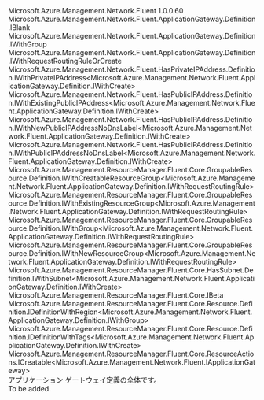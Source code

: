 <Type Name="IDefinition" FullName="Microsoft.Azure.Management.Network.Fluent.ApplicationGateway.Definition.IDefinition">
  <TypeSignature Language="C#" Value="public interface IDefinition : Microsoft.Azure.Management.Network.Fluent.ApplicationGateway.Definition.IBlank, Microsoft.Azure.Management.Network.Fluent.ApplicationGateway.Definition.IWithGroup, Microsoft.Azure.Management.Network.Fluent.ApplicationGateway.Definition.IWithRequestRoutingRuleOrCreate, Microsoft.Azure.Management.Network.Fluent.HasPrivateIPAddress.Definition.IWithPrivateIPAddress&lt;Microsoft.Azure.Management.Network.Fluent.ApplicationGateway.Definition.IWithCreate&gt;, Microsoft.Azure.Management.Network.Fluent.HasPublicIPAddress.Definition.IWithExistingPublicIPAddress&lt;Microsoft.Azure.Management.Network.Fluent.ApplicationGateway.Definition.IWithCreate&gt;, Microsoft.Azure.Management.Network.Fluent.HasPublicIPAddress.Definition.IWithNewPublicIPAddressNoDnsLabel&lt;Microsoft.Azure.Management.Network.Fluent.ApplicationGateway.Definition.IWithCreate&gt;, Microsoft.Azure.Management.Network.Fluent.HasPublicIPAddress.Definition.IWithPublicIPAddressNoDnsLabel&lt;Microsoft.Azure.Management.Network.Fluent.ApplicationGateway.Definition.IWithCreate&gt;, Microsoft.Azure.Management.ResourceManager.Fluent.Core.GroupableResource.Definition.IWithCreatableResourceGroup&lt;Microsoft.Azure.Management.Network.Fluent.ApplicationGateway.Definition.IWithRequestRoutingRule&gt;, Microsoft.Azure.Management.ResourceManager.Fluent.Core.GroupableResource.Definition.IWithExistingResourceGroup&lt;Microsoft.Azure.Management.Network.Fluent.ApplicationGateway.Definition.IWithRequestRoutingRule&gt;, Microsoft.Azure.Management.ResourceManager.Fluent.Core.GroupableResource.Definition.IWithGroup&lt;Microsoft.Azure.Management.Network.Fluent.ApplicationGateway.Definition.IWithRequestRoutingRule&gt;, Microsoft.Azure.Management.ResourceManager.Fluent.Core.GroupableResource.Definition.IWithNewResourceGroup&lt;Microsoft.Azure.Management.Network.Fluent.ApplicationGateway.Definition.IWithRequestRoutingRule&gt;, Microsoft.Azure.Management.ResourceManager.Fluent.Core.HasSubnet.Definition.IWithSubnet&lt;Microsoft.Azure.Management.Network.Fluent.ApplicationGateway.Definition.IWithCreate&gt;, Microsoft.Azure.Management.ResourceManager.Fluent.Core.IBeta, Microsoft.Azure.Management.ResourceManager.Fluent.Core.Resource.Definition.IDefinitionWithRegion&lt;Microsoft.Azure.Management.Network.Fluent.ApplicationGateway.Definition.IWithGroup&gt;, Microsoft.Azure.Management.ResourceManager.Fluent.Core.Resource.Definition.IDefinitionWithTags&lt;Microsoft.Azure.Management.Network.Fluent.ApplicationGateway.Definition.IWithCreate&gt;, Microsoft.Azure.Management.ResourceManager.Fluent.Core.ResourceActions.ICreatable&lt;Microsoft.Azure.Management.Network.Fluent.IApplicationGateway&gt;" />
  <TypeSignature Language="ILAsm" Value=".class public interface auto ansi abstract IDefinition implements class Microsoft.Azure.Management.Network.Fluent.ApplicationGateway.Definition.IBlank, class Microsoft.Azure.Management.Network.Fluent.ApplicationGateway.Definition.IWithAuthenticationCertificate, class Microsoft.Azure.Management.Network.Fluent.ApplicationGateway.Definition.IWithAuthenticationCertificateBeta, class Microsoft.Azure.Management.Network.Fluent.ApplicationGateway.Definition.IWithAvailabilityZone, class Microsoft.Azure.Management.Network.Fluent.ApplicationGateway.Definition.IWithBackend, class Microsoft.Azure.Management.Network.Fluent.ApplicationGateway.Definition.IWithBackendHttpConfig, class Microsoft.Azure.Management.Network.Fluent.ApplicationGateway.Definition.IWithCreate, class Microsoft.Azure.Management.Network.Fluent.ApplicationGateway.Definition.IWithDisabledSslProtocol, class Microsoft.Azure.Management.Network.Fluent.ApplicationGateway.Definition.IWithDisabledSslProtocolBeta, class Microsoft.Azure.Management.Network.Fluent.ApplicationGateway.Definition.IWithExistingSubnet, class Microsoft.Azure.Management.Network.Fluent.ApplicationGateway.Definition.IWithFrontendPort, class Microsoft.Azure.Management.Network.Fluent.ApplicationGateway.Definition.IWithGroup, class Microsoft.Azure.Management.Network.Fluent.ApplicationGateway.Definition.IWithInstanceCount, class Microsoft.Azure.Management.Network.Fluent.ApplicationGateway.Definition.IWithListener, class Microsoft.Azure.Management.Network.Fluent.ApplicationGateway.Definition.IWithPrivateFrontend, class Microsoft.Azure.Management.Network.Fluent.ApplicationGateway.Definition.IWithPrivateIPAddress, class Microsoft.Azure.Management.Network.Fluent.ApplicationGateway.Definition.IWithProbe, class Microsoft.Azure.Management.Network.Fluent.ApplicationGateway.Definition.IWithPublicFrontend, class Microsoft.Azure.Management.Network.Fluent.ApplicationGateway.Definition.IWithPublicIPAddress, class Microsoft.Azure.Management.Network.Fluent.ApplicationGateway.Definition.IWithRedirectConfiguration, class Microsoft.Azure.Management.Network.Fluent.ApplicationGateway.Definition.IWithRedirectConfigurationBeta, class Microsoft.Azure.Management.Network.Fluent.ApplicationGateway.Definition.IWithRequestRoutingRule, class Microsoft.Azure.Management.Network.Fluent.ApplicationGateway.Definition.IWithRequestRoutingRuleOrCreate, class Microsoft.Azure.Management.Network.Fluent.ApplicationGateway.Definition.IWithSize, class Microsoft.Azure.Management.Network.Fluent.ApplicationGateway.Definition.IWithSslCert, class Microsoft.Azure.Management.Network.Fluent.HasPrivateIPAddress.Definition.IWithPrivateIPAddress`1&lt;class Microsoft.Azure.Management.Network.Fluent.ApplicationGateway.Definition.IWithCreate&gt;, class Microsoft.Azure.Management.Network.Fluent.HasPublicIPAddress.Definition.IWithExistingPublicIPAddress`1&lt;class Microsoft.Azure.Management.Network.Fluent.ApplicationGateway.Definition.IWithCreate&gt;, class Microsoft.Azure.Management.Network.Fluent.HasPublicIPAddress.Definition.IWithNewPublicIPAddressNoDnsLabel`1&lt;class Microsoft.Azure.Management.Network.Fluent.ApplicationGateway.Definition.IWithCreate&gt;, class Microsoft.Azure.Management.Network.Fluent.HasPublicIPAddress.Definition.IWithPublicIPAddressNoDnsLabel`1&lt;class Microsoft.Azure.Management.Network.Fluent.ApplicationGateway.Definition.IWithCreate&gt;, class Microsoft.Azure.Management.ResourceManager.Fluent.Core.GroupableResource.Definition.IWithCreatableResourceGroup`1&lt;class Microsoft.Azure.Management.Network.Fluent.ApplicationGateway.Definition.IWithRequestRoutingRule&gt;, class Microsoft.Azure.Management.ResourceManager.Fluent.Core.GroupableResource.Definition.IWithExistingResourceGroup`1&lt;class Microsoft.Azure.Management.Network.Fluent.ApplicationGateway.Definition.IWithRequestRoutingRule&gt;, class Microsoft.Azure.Management.ResourceManager.Fluent.Core.GroupableResource.Definition.IWithGroup`1&lt;class Microsoft.Azure.Management.Network.Fluent.ApplicationGateway.Definition.IWithRequestRoutingRule&gt;, class Microsoft.Azure.Management.ResourceManager.Fluent.Core.GroupableResource.Definition.IWithNewResourceGroup`1&lt;class Microsoft.Azure.Management.Network.Fluent.ApplicationGateway.Definition.IWithRequestRoutingRule&gt;, class Microsoft.Azure.Management.ResourceManager.Fluent.Core.HasSubnet.Definition.IWithSubnet`1&lt;class Microsoft.Azure.Management.Network.Fluent.ApplicationGateway.Definition.IWithCreate&gt;, class Microsoft.Azure.Management.ResourceManager.Fluent.Core.IBeta, class Microsoft.Azure.Management.ResourceManager.Fluent.Core.Resource.Definition.IDefinitionWithRegion`1&lt;class Microsoft.Azure.Management.Network.Fluent.ApplicationGateway.Definition.IWithGroup&gt;, class Microsoft.Azure.Management.ResourceManager.Fluent.Core.Resource.Definition.IDefinitionWithTags`1&lt;class Microsoft.Azure.Management.Network.Fluent.ApplicationGateway.Definition.IWithCreate&gt;, class Microsoft.Azure.Management.ResourceManager.Fluent.Core.ResourceActions.ICreatable`1&lt;class Microsoft.Azure.Management.Network.Fluent.IApplicationGateway&gt;, class Microsoft.Azure.Management.ResourceManager.Fluent.Core.ResourceActions.IIndexable" />
  <TypeSignature Language="DocId" Value="T:Microsoft.Azure.Management.Network.Fluent.ApplicationGateway.Definition.IDefinition" />
  <TypeSignature Language="VB.NET" Value="Public Interface IDefinition&#xA;Implements IBeta, IBlank, ICreatable(Of IApplicationGateway), IDefinitionWithRegion(Of IWithGroup), IDefinitionWithTags(Of IWithCreate), IWithCreatableResourceGroup(Of IWithRequestRoutingRule), IWithExistingPublicIPAddress(Of IWithCreate), IWithExistingResourceGroup(Of IWithRequestRoutingRule), IWithGroup, IWithGroup(Of IWithRequestRoutingRule), IWithNewPublicIPAddressNoDnsLabel(Of IWithCreate), IWithNewResourceGroup(Of IWithRequestRoutingRule), IWithPrivateIPAddress(Of IWithCreate), IWithPublicIPAddressNoDnsLabel(Of IWithCreate), IWithRequestRoutingRuleOrCreate, IWithSubnet(Of IWithCreate)" />
  <TypeSignature Language="F#" Value="type IDefinition = interface&#xA;    interface IBlank&#xA;    interface IDefinitionWithRegion&lt;IWithGroup&gt;&#xA;    interface IWithGroup&#xA;    interface IWithGroup&lt;IWithRequestRoutingRule&gt;&#xA;    interface IWithExistingResourceGroup&lt;IWithRequestRoutingRule&gt;&#xA;    interface IWithNewResourceGroup&lt;IWithRequestRoutingRule&gt;&#xA;    interface IWithCreatableResourceGroup&lt;IWithRequestRoutingRule&gt;&#xA;    interface IWithCreate&#xA;    interface ICreatable&lt;IApplicationGateway&gt;&#xA;    interface IIndexable&#xA;    interface IDefinitionWithTags&lt;IWithCreate&gt;&#xA;    interface IWithSize&#xA;    interface IWithInstanceCount&#xA;    interface IWithSslCert&#xA;    interface IWithFrontendPort&#xA;    interface IWithListener&#xA;    interface IWithBackendHttpConfig&#xA;    interface IWithBackend&#xA;    interface IWithExistingSubnet&#xA;    interface IWithSubnet&lt;IWithCreate&gt;&#xA;    interface IWithPrivateIPAddress&#xA;    interface IWithPrivateIPAddress&lt;IWithCreate&gt;&#xA;    interface IWithPrivateFrontend&#xA;    interface IWithPublicFrontend&#xA;    interface IWithPublicIPAddress&#xA;    interface IWithPublicIPAddressNoDnsLabel&lt;IWithCreate&gt;&#xA;    interface IWithExistingPublicIPAddress&lt;IWithCreate&gt;&#xA;    interface IWithNewPublicIPAddressNoDnsLabel&lt;IWithCreate&gt;&#xA;    interface IWithProbe&#xA;    interface IWithDisabledSslProtocol&#xA;    interface IWithDisabledSslProtocolBeta&#xA;    interface IBeta&#xA;    interface IWithAuthenticationCertificate&#xA;    interface IWithAuthenticationCertificateBeta&#xA;    interface IWithRedirectConfiguration&#xA;    interface IWithRedirectConfigurationBeta&#xA;    interface IWithAvailabilityZone&#xA;    interface IWithRequestRoutingRule&#xA;    interface IWithRequestRoutingRuleOrCreate" />
  <AssemblyInfo>
    <AssemblyName>Microsoft.Azure.Management.Network.Fluent</AssemblyName>
    <AssemblyVersion>1.0.0.60</AssemblyVersion>
  </AssemblyInfo>
  <Interfaces>
    <Interface>
      <InterfaceName>Microsoft.Azure.Management.Network.Fluent.ApplicationGateway.Definition.IBlank</InterfaceName>
    </Interface>
    <Interface>
      <InterfaceName>Microsoft.Azure.Management.Network.Fluent.ApplicationGateway.Definition.IWithGroup</InterfaceName>
    </Interface>
    <Interface>
      <InterfaceName>Microsoft.Azure.Management.Network.Fluent.ApplicationGateway.Definition.IWithRequestRoutingRuleOrCreate</InterfaceName>
    </Interface>
    <Interface>
      <InterfaceName>Microsoft.Azure.Management.Network.Fluent.HasPrivateIPAddress.Definition.IWithPrivateIPAddress&lt;Microsoft.Azure.Management.Network.Fluent.ApplicationGateway.Definition.IWithCreate&gt;</InterfaceName>
    </Interface>
    <Interface>
      <InterfaceName>Microsoft.Azure.Management.Network.Fluent.HasPublicIPAddress.Definition.IWithExistingPublicIPAddress&lt;Microsoft.Azure.Management.Network.Fluent.ApplicationGateway.Definition.IWithCreate&gt;</InterfaceName>
    </Interface>
    <Interface>
      <InterfaceName>Microsoft.Azure.Management.Network.Fluent.HasPublicIPAddress.Definition.IWithNewPublicIPAddressNoDnsLabel&lt;Microsoft.Azure.Management.Network.Fluent.ApplicationGateway.Definition.IWithCreate&gt;</InterfaceName>
    </Interface>
    <Interface>
      <InterfaceName>Microsoft.Azure.Management.Network.Fluent.HasPublicIPAddress.Definition.IWithPublicIPAddressNoDnsLabel&lt;Microsoft.Azure.Management.Network.Fluent.ApplicationGateway.Definition.IWithCreate&gt;</InterfaceName>
    </Interface>
    <Interface>
      <InterfaceName>Microsoft.Azure.Management.ResourceManager.Fluent.Core.GroupableResource.Definition.IWithCreatableResourceGroup&lt;Microsoft.Azure.Management.Network.Fluent.ApplicationGateway.Definition.IWithRequestRoutingRule&gt;</InterfaceName>
    </Interface>
    <Interface>
      <InterfaceName>Microsoft.Azure.Management.ResourceManager.Fluent.Core.GroupableResource.Definition.IWithExistingResourceGroup&lt;Microsoft.Azure.Management.Network.Fluent.ApplicationGateway.Definition.IWithRequestRoutingRule&gt;</InterfaceName>
    </Interface>
    <Interface>
      <InterfaceName>Microsoft.Azure.Management.ResourceManager.Fluent.Core.GroupableResource.Definition.IWithGroup&lt;Microsoft.Azure.Management.Network.Fluent.ApplicationGateway.Definition.IWithRequestRoutingRule&gt;</InterfaceName>
    </Interface>
    <Interface>
      <InterfaceName>Microsoft.Azure.Management.ResourceManager.Fluent.Core.GroupableResource.Definition.IWithNewResourceGroup&lt;Microsoft.Azure.Management.Network.Fluent.ApplicationGateway.Definition.IWithRequestRoutingRule&gt;</InterfaceName>
    </Interface>
    <Interface>
      <InterfaceName>Microsoft.Azure.Management.ResourceManager.Fluent.Core.HasSubnet.Definition.IWithSubnet&lt;Microsoft.Azure.Management.Network.Fluent.ApplicationGateway.Definition.IWithCreate&gt;</InterfaceName>
    </Interface>
    <Interface>
      <InterfaceName>Microsoft.Azure.Management.ResourceManager.Fluent.Core.IBeta</InterfaceName>
    </Interface>
    <Interface>
      <InterfaceName>Microsoft.Azure.Management.ResourceManager.Fluent.Core.Resource.Definition.IDefinitionWithRegion&lt;Microsoft.Azure.Management.Network.Fluent.ApplicationGateway.Definition.IWithGroup&gt;</InterfaceName>
    </Interface>
    <Interface>
      <InterfaceName>Microsoft.Azure.Management.ResourceManager.Fluent.Core.Resource.Definition.IDefinitionWithTags&lt;Microsoft.Azure.Management.Network.Fluent.ApplicationGateway.Definition.IWithCreate&gt;</InterfaceName>
    </Interface>
    <Interface>
      <InterfaceName>Microsoft.Azure.Management.ResourceManager.Fluent.Core.ResourceActions.ICreatable&lt;Microsoft.Azure.Management.Network.Fluent.IApplicationGateway&gt;</InterfaceName>
    </Interface>
  </Interfaces>
  <Docs>
    <summary>
            アプリケーション ゲートウェイ定義の全体です。
            </summary>
    <remarks>To be added.</remarks>
  </Docs>
  <Members />
</Type>